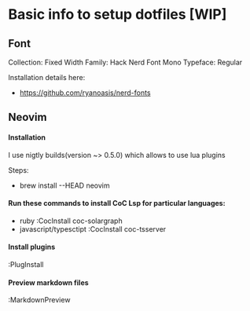 # Basic info to setup dotfiles [WIP]

## Font
Collection: Fixed Width
Family: Hack Nerd Font Mono
Typeface: Regular

Installation details here:
- https://github.com/ryanoasis/nerd-fonts

## Neovim
#### Installation
I use nigtly builds(version ~> 0.5.0) which allows to use lua plugins

Steps:
- brew install --HEAD neovim

#### Run these commands to install CoC Lsp for particular languages:
- ruby 
	:CocInstall coc-solargraph
- javascript/typesctipt
	:CocInstall coc-tsserver

#### Install plugins
:PlugInstall

#### Preview markdown files
:MarkdownPreview
